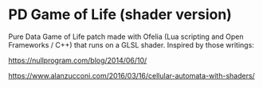 # PD Game of Life (shader version)

Pure Data Game of Life patch made with Ofelia (Lua scripting and Open Frameworks / C++) that runs on a GLSL shader.
Inspired by those writings: 

https://nullprogram.com/blog/2014/06/10/

https://www.alanzucconi.com/2016/03/16/cellular-automata-with-shaders/
